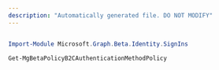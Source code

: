 ```yaml
---
description: "Automatically generated file. DO NOT MODIFY"
---
```


```powershell

Import-Module Microsoft.Graph.Beta.Identity.SignIns

Get-MgBetaPolicyB2CAuthenticationMethodPolicy

```